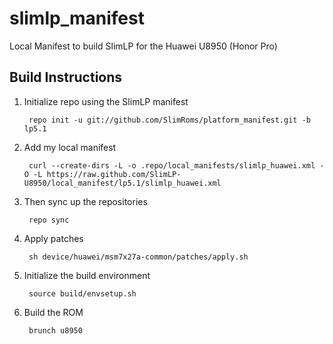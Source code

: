 slimlp_manifest
================

Local Manifest to build SlimLP for the Huawei U8950 (Honor Pro)

Build Instructions
-----------------------------------------------------------------------------

1. Initialize repo using the SlimLP manifest
    
        repo init -u git://github.com/SlimRoms/platform_manifest.git -b lp5.1

2. Add my local manifest

        curl --create-dirs -L -o .repo/local_manifests/slimlp_huawei.xml -O -L https://raw.github.com/SlimLP-U8950/local_manifest/lp5.1/slimlp_huawei.xml

3. Then sync up the repositories
 
        repo sync

4. Apply patches

        sh device/huawei/msm7x27a-common/patches/apply.sh

5. Initialize the build environment

        source build/envsetup.sh
    
6. Build the ROM

        brunch u8950

